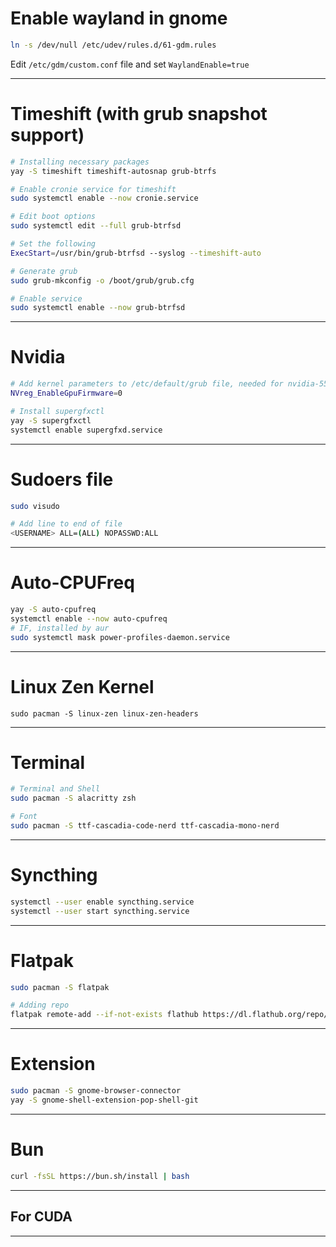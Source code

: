 # Enable wayland in gnome

```bash
ln -s /dev/null /etc/udev/rules.d/61-gdm.rules
```

Edit `/etc/gdm/custom.conf` file and set `WaylandEnable=true`

---

# Timeshift (with grub snapshot support)

```bash
# Installing necessary packages
yay -S timeshift timeshift-autosnap grub-btrfs

# Enable cronie service for timeshift
sudo systemctl enable --now cronie.service

# Edit boot options
sudo systemctl edit --full grub-btrfsd

# Set the following
ExecStart=/usr/bin/grub-btrfsd --syslog --timeshift-auto

# Generate grub
sudo grub-mkconfig -o /boot/grub/grub.cfg

# Enable service
sudo systemctl enable --now grub-btrfsd
```

---

# Nvidia

```bash
# Add kernel parameters to /etc/default/grub file, needed for nvidia-555 driver
NVreg_EnableGpuFirmware=0

# Install supergfxctl
yay -S supergfxctl
systemctl enable supergfxd.service

```

---

# Sudoers file

```bash
sudo visudo

# Add line to end of file
<USERNAME> ALL=(ALL) NOPASSWD:ALL
```

---

# Auto-CPUFreq

```bash
yay -S auto-cpufreq
systemctl enable --now auto-cpufreq
# IF, installed by aur
sudo systemctl mask power-profiles-daemon.service
```

---

# Linux Zen Kernel

```
sudo pacman -S linux-zen linux-zen-headers
```

---

# Terminal

```bash
# Terminal and Shell
sudo pacman -S alacritty zsh

# Font
sudo pacman -S ttf-cascadia-code-nerd ttf-cascadia-mono-nerd
```

---

# Syncthing

```bash
systemctl --user enable syncthing.service
systemctl --user start syncthing.service
```

---

# Flatpak

```bash
sudo pacman -S flatpak

# Adding repo
flatpak remote-add --if-not-exists flathub https://dl.flathub.org/repo/flathub.flatpakrepo
```

---

# Extension

```bash
sudo pacman -S gnome-browser-connector 
yay -S gnome-shell-extension-pop-shell-git
```

---

# Bun

```bash
curl -fsSL https://bun.sh/install | bash
```

---

## For CUDA

---
